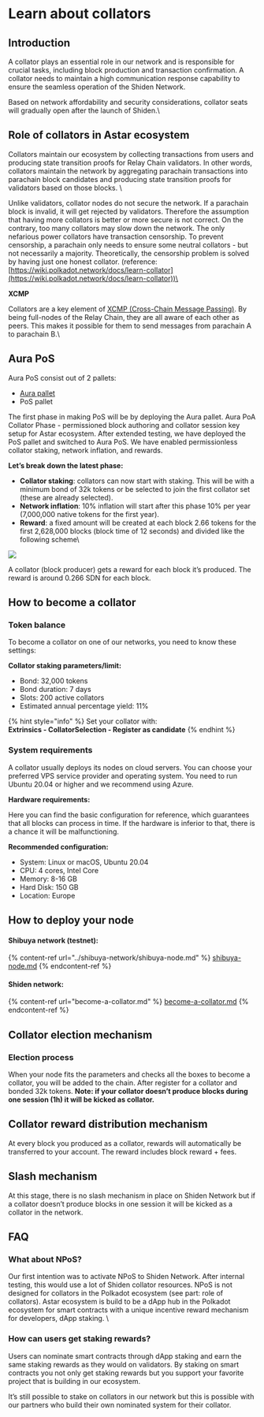 # Learn about collators

## Introduction

A collator plays an essential role in our network and is responsible for crucial tasks, including block production and transaction confirmation. A collator needs to maintain a high communication response capability to ensure the seamless operation of the Shiden Network.

Based on network affordability and security considerations, collator seats will gradually open after the launch of Shiden.\


## Role of collators in Astar ecosystem

Collators maintain our ecosystem by collecting transactions from users and producing state transition proofs for Relay Chain validators. In other words, collators maintain the network by aggregating parachain transactions into parachain block candidates and producing state transition proofs for validators based on those blocks. \


Unlike validators, collator nodes do not secure the network. If a parachain block is invalid, it will get rejected by validators. Therefore the assumption that having more collators is better or more secure is not correct. On the contrary, too many collators may slow down the network. The only nefarious power collators have transaction censorship. To prevent censorship, a parachain only needs to ensure some neutral collators - but not necessarily a majority. Theoretically, the censorship problem is solved by having just one honest collator. (reference: [https://wiki.polkadot.network/docs/learn-collator](https://wiki.polkadot.network/docs/learn-collator))\


**XCMP**

Collators are a key element of [XCMP (Cross-Chain Message Passing)](https://wiki.polkadot.network/docs/learn-crosschain). By being full-nodes of the Relay Chain, they are all aware of each other as peers. This makes it possible for them to send messages from parachain A to parachain B.\


## Aura PoS

Aura PoS consist out of 2 pallets:

* [Aura pallet](https://crates.parity.io/pallet_aura/index.html)
* PoS pallet

The first phase in making PoS will be by deploying the Aura pallet. Aura PoA Collator Phase - permissioned block authoring and collator session key setup for Astar ecosystem. After extended testing, we have deployed the PoS pallet and switched to Aura PoS. We have enabled permissionless collator staking, network inflation, and rewards.

**Let’s break down the latest phase:**

* **Collator staking**: collators can now start with staking. This will be with a minimum bond of 32k tokens or be selected to join the first collator set (these are already selected).
* **Network inflation**: 10% inflation will start after this phase 10% per year (7,000,000 native tokens for the first year).
* **Reward**: a fixed amount will be created at each block 2.66 tokens for the first 2,628,000 blocks (block time of 12 seconds) and divided like the following scheme\


![](https://lh3.googleusercontent.com/z-BcHXcOdD9Yy7q5Q93lNsdaGo53uaLX4lVpJdapDiOUcPOjzFC5l2R9wX_meTHkTYA1RFXHBh8MAnxFfieEbvsB9DWiBkYDsvw7Y65tHk8XzUTnNqczNhrzXftAIdPAe19q6-GT)

A collator (block producer) gets a reward for each block it’s produced. The reward is around 0.266 SDN for each block.

## How to become a collator

### Token balance

To become a collator on one of our networks, you need to know these settings:

**Collator staking parameters/limit:**

* Bond: 32,000 tokens
* Bond duration: 7 days
* Slots: 200 active collators
* Estimated annual percentage yield: 11%

{% hint style="info" %}
Set your collator with: \
**Extrinsics - CollatorSelection - Register as candidate**
{% endhint %}

### System requirements

A collator usually deploys its nodes on cloud servers. You can choose your preferred VPS service provider and operating system. You need to run Ubuntu 20.04 or higher and we recommend using Azure.

**Hardware requirements:**

Here you can find the basic configuration for reference, which guarantees that all blocks can process in time. If the hardware is inferior to that, there is a chance it will be malfunctioning.

**Recommended configuration:**

* System: Linux or macOS, Ubuntu 20.04
* CPU: 4 cores, Intel Core
* Memory: 8-16 GB
* Hard Disk: 150 GB
* Location: Europe

## How to deploy your node

#### Shibuya network (testnet):

{% content-ref url="../shibuya-network/shibuya-node.md" %}
[shibuya-node.md](../shibuya-network/shibuya-node.md)
{% endcontent-ref %}

#### Shiden network:

{% content-ref url="become-a-collator.md" %}
[become-a-collator.md](become-a-collator.md)
{% endcontent-ref %}

## Collator election mechanism

### Election process

When your node fits the parameters and checks all the boxes to become a collator, you will be added to the chain. After register for a collator and bonded 32k tokens. **Note: if your collator doesn’t produce blocks during one session (1h) it will be kicked as collator.**

## Collator reward distribution mechanism

At every block you produced as a collator, rewards will automatically be transferred to your account. The reward includes block reward + fees.

## Slash mechanism

At this stage, there is no slash mechanism in place on Shiden Network but if a collator doesn’t produce blocks in one session it will be kicked as a collator in the network.

## FAQ

### What about NPoS?

Our first intention was to activate NPoS to Shiden Network. After internal testing, this would use a lot of Shiden collator resources. NPoS is not designed for collators in the Polkadot ecosystem (see part: role of collators). Astar ecosystem is build to be a dApp hub in the Polkadot ecosystem for smart contracts with a unique incentive reward mechanism for developers, dApp staking. \


### How can users get staking rewards?

Users can nominate smart contracts through dApp staking and earn the same staking rewards as they would on validators. By staking on smart contracts you not only get staking rewards but you support your favorite project that is building in our ecosystem. 

It’s still possible to stake on collators in our network but this is possible with our partners who build their own nominated system for their collator.
